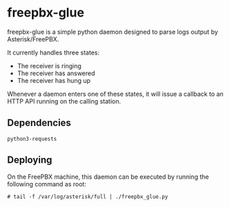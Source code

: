 freepbx-glue
============

freepbx-glue is a simple python daemon designed to parse logs output by
Asterisk/FreePBX.

It currently handles three states:

* The receiver is ringing
* The receiver has answered
* The receiver has hung up

Whenever a daemon enters one of these states, it will issue a callback
to an HTTP API running on the calling station.


Dependencies
------------

```
python3-requests
```


Deploying
---------

On the FreePBX machine, this daemon can be executed by running the
following command as root:

```
# tail -f /var/log/asterisk/full | ./freepbx_glue.py
```
